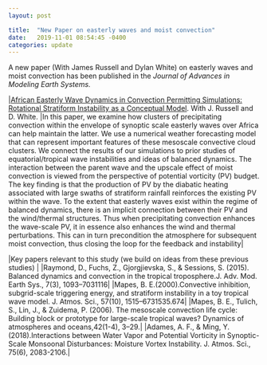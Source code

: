 ```yaml
---
layout: post

title:  "New Paper on easterly waves and moist convection"
date:   2019-11-01 08:54:45 -0400
categories: update
---
```



A new paper (With James Russell and Dylan White) on easterly waves and moist convection has been  published in the <em>Journal of Advances in Modeling Earth Systems.</em>


|[African Easterly Wave Dynamics in Convection Permitting Simulations: Rotational Stratiform Instability as a Conceptual Model](https://agupubs.onlinelibrary.wiley.com/doi/abs/10.1029/2019MS001706). With J. Russell and D. White.
|In this paper, we examine how clusters of precipitating convection within the envelope of synoptic scale easterly waves over Africa can help  maintain the latter. We use a numerical weather forecasting model that can represent important features of these mesoscale convective cloud clusters. We connect the results of our simulations to prior studies of equatorial/tropical wave instabilities and ideas of balanced dynamics. The interaction between the parent wave and the upscale effect of moist convection is viewed from the perspective of potential vorticity (PV) budget. The key finding is that the production of PV by the diabatic heating associated with large swaths of stratiform rainfall reinforces the existing PV within the wave. To the extent that easterly waves exist within the regime of balanced dynamics, there is an implicit connection between their PV and the wind/thermal structures. Thus when precipitating convection enhances the wave-scale PV, it in essence also enhances the wind and thermal perturbations. This can in turn precondition the atmosphere for subsequent moist convection, thus closing the loop for the feedback and instability|

|Key papers relevant to this study (we build on ideas from these previous studies) |
|Raymond, D., Fuchs, Z., Gjorgjievska, S., & Sessions, S.  (2015).  Balanced dynamics and convection in the tropical troposphere.J. Adv. Mod. Earth Sys., 7(3), 1093–7031116|
|Mapes, B. E.(2000).Convective inhibition, subgrid-scale triggering energy, and stratiform instability in a toy tropical wave model. J. Atmos. Sci., 57(10), 1515–6731535.674|
|Mapes, B. E., Tulich, S., Lin, J., & Zuidema, P.    (2006). The mesoscale convection life cycle:  Building block or prototype for large-scale tropical waves? Dynamics of atmospheres and oceans,42(1-4), 3–29.|
|Adames, A. F., & Ming, Y.(2018).Interactions between Water Vapor and Potential Vorticity in Synoptic-Scale Monsoonal Disturbances:  Moisture Vortex Instability. J. Atmos. Sci., 75(6), 2083-2106.|

